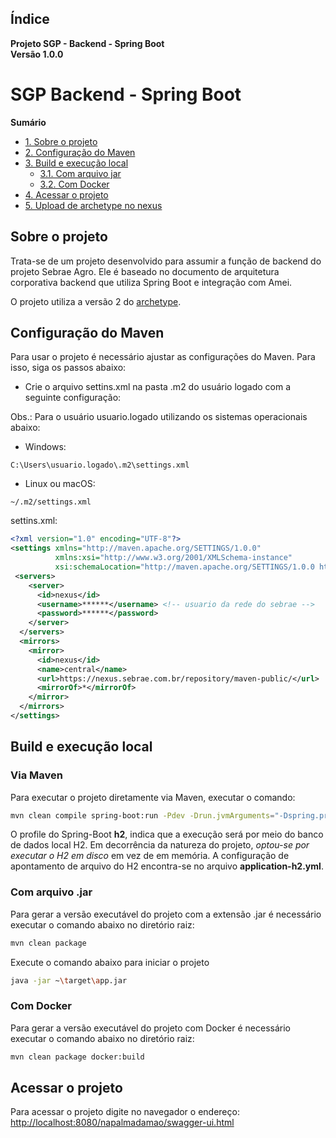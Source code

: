 ## Índice

**Projeto SGP - Backend - Spring Boot**  
**Versão 1.0.0**  
# SGP Backend - Spring Boot

**Sumário**

- [1. Sobre o projeto](#1-sobre-o-projeto)
- [2. Configuração do Maven](#2-configuração-do-maven)
- [3. Build e execução local](#3-build-e-execução-local)
    - [3.1. Com arquivo jar](#31-com-arquivo-jar)
    - [3.2. Com Docker](#32-com-docker)
- [4. Acessar o projeto](#4-acessar-o-projeto)
- [5. Upload de archetype no nexus](#5-upload-de-archetype-no-nexus)

## Sobre o projeto

Trata-se de um projeto desenvolvido para assumir a função de backend do projeto Sebrae Agro. 
Ele é baseado no documento de arquitetura corporativa backend que utiliza Spring Boot e integração com Amei.

O projeto utiliza a versão 2 do [archetype](https://gitlab.sebrae.com.br/interno/java/backend-spring-boot).

## Configuração do Maven

Para usar o projeto é necessário ajustar as configurações do Maven. Para isso, siga os passos abaixo:

* Crie o arquivo settins.xml na pasta .m2 do usuário logado com a seguinte configuração:

Obs.: Para o usuário usuario.logado utilizando os sistemas operacionais abaixo:

- Windows:
```
C:\Users\usuario.logado\.m2\settings.xml
```
- Linux ou macOS:
```
~/.m2/settings.xml
```

settins.xml:

``` xml
<?xml version="1.0" encoding="UTF-8"?>
<settings xmlns="http://maven.apache.org/SETTINGS/1.0.0"
          xmlns:xsi="http://www.w3.org/2001/XMLSchema-instance"
          xsi:schemaLocation="http://maven.apache.org/SETTINGS/1.0.0 http://maven.apache.org/xsd/settings-1.0.0.xsd">
 <servers>
    <server>
      <id>nexus</id>
      <username>******</username> <!-- usuario da rede do sebrae -->
      <password>******</password>
    </server>
  </servers>
  <mirrors>
    <mirror>
      <id>nexus</id>
      <name>central</name>
      <url>https://nexus.sebrae.com.br/repository/maven-public/</url>
      <mirrorOf>*</mirrorOf>
    </mirror>
  </mirrors>
</settings>
```

## Build e execução local

### Via Maven
Para executar o projeto diretamente via Maven, executar o comando:
```bash
mvn clean compile spring-boot:run -Pdev -Drun.jvmArguments="-Dspring.profiles.active=h2"
```
O profile do Spring-Boot **h2**, indica que a execução será por meio do banco de dados local H2.
Em decorrência da natureza do projeto, _optou-se por executar o H2 em disco_ em vez de em memória.
A configuração de apontamento de arquivo do H2 encontra-se no arquivo **application-h2.yml**.

### Com arquivo .jar
Para gerar a versão executável do projeto com a extensão .jar é necessário executar o comando abaixo no diretório raiz:

```bash
mvn clean package
```

Execute o comando abaixo para iniciar o projeto

```bash
java -jar ~\target\app.jar
```

### Com Docker
Para gerar a versão executável do projeto com Docker é necessário executar o comando abaixo no diretório raiz:
```bash
mvn clean package docker:build
```


## Acessar o projeto

Para acessar o projeto digite no navegador o endereço: [http://localhost:8080/napalmadamao/swagger-ui.html](http://localhost:8080/swagger-ui.html)
